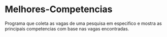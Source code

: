 # Melhores-Competencias
Programa que coleta as vagas de uma pesquisa em especifico e mostra as principais competencias com base nas vagas encontradas.
